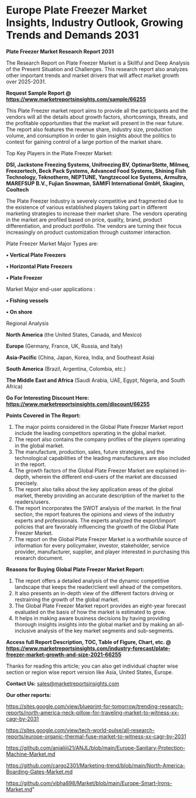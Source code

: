 # Europe Plate Freezer Market Insights, Industry Outlook, Growing Trends and Demands 2031

<strong>Plate Freezer Market Research Report 2031</strong>

The Research Report on Plate Freezer Market is a Skillful and Deep Analysis of the Present Situation and Challenges. This research report also analyzes other important trends and market drivers that will affect market growth over 2025-2031.

<strong>Request Sample Report @ <a href=https://www.marketreportsinsights.com/sample/66255>https://www.marketreportsinsights.com/sample/66255</a></strong>

This Plate Freezer market report aims to provide all the participants and the vendors will all the details about growth factors, shortcomings, threats, and the profitable opportunities that the market will present in the near future. The report also features the revenue share, industry size, production volume, and consumption in order to gain insights about the politics to contest for gaining control of a large portion of the market share.

Top Key Players in the Plate Freezer Market:

<strong>DSI, Jackstone Freezing Systems, Unifreezing BV, OptimarStette, Milmeq, Freezertech, Beck Pack Systems, Advanced Food Systems, Shining Fish Technology, Teknotherm, NEPTUNE, Yangtzecool Ice Systems, Armultra, MAREFSUP B.V., Fujian Snowman, SAMIFI International GmbH, Skaginn, Cooltech</strong>

The Plate Freezer Industry is severely competitive and fragmented due to the existence of various established players taking part in different marketing strategies to increase their market share. The vendors operating in the market are profiled based on price, quality, brand, product differentiation, and product portfolio. The vendors are turning their focus increasingly on product customization through customer interaction.

Plate Freezer Market Major Types are:

<strong>• Vertical Plate Freezers

• Horizontal Plate Freezers

• Plate Freezer</strong>

Market Major end-user applications :

<strong>• Fishing vessels

• On shore</strong>

Regional Analysis

</u><strong><b>North America</b></strong> (the United States, Canada, and Mexico)

<strong><b>Europe </b></strong>(Germany, France, UK, Russia, and Italy)

<strong><b>Asia-Pacific</b></strong> (China, Japan, Korea, India, and Southeast Asia)

<strong><b>South America</b></strong> (Brazil, Argentina, Colombia, etc.)

<strong><b>The Middle East and Africa</b></strong> (Saudi Arabia, UAE, Egypt, Nigeria, and South Africa)

<strong>Go For Interesting Discount Here: <a href=https://www.marketreportsinsights.com/discount/66255>https://www.marketreportsinsights.com/discount/66255</a></strong>

<strong>Points Covered in The Report:</strong>
<ol>
  <li>The major points considered in the Global Plate Freezer Market report include the leading competitors operating in the global market.</li>
  <li>The report also contains the company profiles of the players operating in the global market.</li>
  <li>The manufacture, production, sales, future strategies, and the technological capabilities of the leading manufacturers are also included in the report.</li>
  <li>The growth factors of the Global Plate Freezer Market are explained in-depth, wherein the different end-users of the market are discussed precisely.</li>
  <li>The report also talks about the key application areas of the global market, thereby providing an accurate description of the market to the readers/users.</li>
  <li>The report incorporates the SWOT analysis of the market. In the final section, the report features the opinions and views of the industry experts and professionals. The experts analyzed the export/import policies that are favorably influencing the growth of the Global Plate Freezer Market.</li>
  <li>The report on the Global Plate Freezer Market is a worthwhile source of information for every policymaker, investor, stakeholder, service provider, manufacturer, supplier, and player interested in purchasing this research document.</li>
</ol>
<strong>Reasons for Buying Global Plate Freezer Market Report:</strong>

<ol>
  <li>The report offers a detailed analysis of the dynamic competitive landscape that keeps the reader/client well ahead of the competitors.</li>
  <li>It also presents an in-depth view of the different factors driving or restraining the growth of the global market.</li>
  <li>The Global Plate Freezer Market report provides an eight-year forecast evaluated on the basis of how the market is estimated to grow.</li>
  <li>It helps in making aware business decisions by having providing thorough insights insights into the global market and by making an all-inclusive analysis of the key market segments and sub-segments.</li>
</ol>
<strong>Access full Report Description, TOC, Table of Figure, Chart, etc. @ <a href=https://www.marketreportsinsights.com/industry-forecast/plate-freezer-market-growth-and-size-2021-66255>https://www.marketreportsinsights.com/industry-forecast/plate-freezer-market-growth-and-size-2021-66255</a></strong>


Thanks for reading this article; you can also get individual chapter wise section or region wise report version like Asia, United States, Europe.

<strong>Contact Us:</strong>
sales@marketreportsinsights.com

<strong>Our other reports:</strong>

<a href=https://sites.google.com/view/blueprint-for-tomorrow/trending-research-reports/north-america-neck-pillow-for-traveling-market-to-witness-xx-cagr-by-2031>https://sites.google.com/view/blueprint-for-tomorrow/trending-research-reports/north-america-neck-pillow-for-traveling-market-to-witness-xx-cagr-by-2031</a>

<a href=https://sites.google.com/view/tech-world-pulse/all-research-reports/europe-organic-thermal-fuse-market-to-witness-xx-cagr-by-2031>https://sites.google.com/view/tech-world-pulse/all-research-reports/europe-organic-thermal-fuse-market-to-witness-xx-cagr-by-2031</a>

<a href=https://github.com/anjaliiii21/ANJL/blob/main/Europe-Sanitary-Protection-Machine-Market.md>https://github.com/anjaliiii21/ANJL/blob/main/Europe-Sanitary-Protection-Machine-Market.md</a>

<a href=https://github.com/cargo2301/Marketing-trend/blob/main/North-America-Boarding-Gates-Market.md>https://github.com/cargo2301/Marketing-trend/blob/main/North-America-Boarding-Gates-Market.md</a>

<a href=https://github.com/vibha898/Market/blob/main/Europe-Smart-Irons-Market.md>https://github.com/vibha898/Market/blob/main/Europe-Smart-Irons-Market.md</a>"
